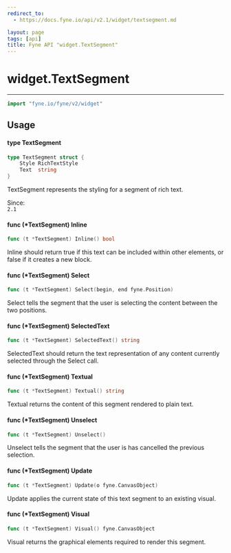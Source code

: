 ```yaml
---
redirect_to:
  - https://docs.fyne.io/api/v2.1/widget/textsegment.md

layout: page
tags: [api]
title: Fyne API "widget.TextSegment"
---
```



# widget.TextSegment
---
```go
import "fyne.io/fyne/v2/widget"
```

## Usage

#### type TextSegment

```go
type TextSegment struct {
	Style RichTextStyle
	Text  string
}
```

TextSegment represents the styling for a segment of rich text.


<div class="since">Since: <code>
2.1</code></div>

#### func (*TextSegment) Inline

```go
func (t *TextSegment) Inline() bool
```
Inline should return true if this text can be included within other elements, or false if it creates a new block.

#### func (*TextSegment) Select

```go
func (t *TextSegment) Select(begin, end fyne.Position)
```
Select tells the segment that the user is selecting the content between the two positions.

#### func (*TextSegment) SelectedText

```go
func (t *TextSegment) SelectedText() string
```
SelectedText should return the text representation of any content currently selected through the Select call.

#### func (*TextSegment) Textual

```go
func (t *TextSegment) Textual() string
```
Textual returns the content of this segment rendered to plain text.

#### func (*TextSegment) Unselect

```go
func (t *TextSegment) Unselect()
```
Unselect tells the segment that the user is has cancelled the previous selection.

#### func (*TextSegment) Update

```go
func (t *TextSegment) Update(o fyne.CanvasObject)
```
Update applies the current state of this text segment to an existing visual.

#### func (*TextSegment) Visual

```go
func (t *TextSegment) Visual() fyne.CanvasObject
```
Visual returns the graphical elements required to render this segment.
